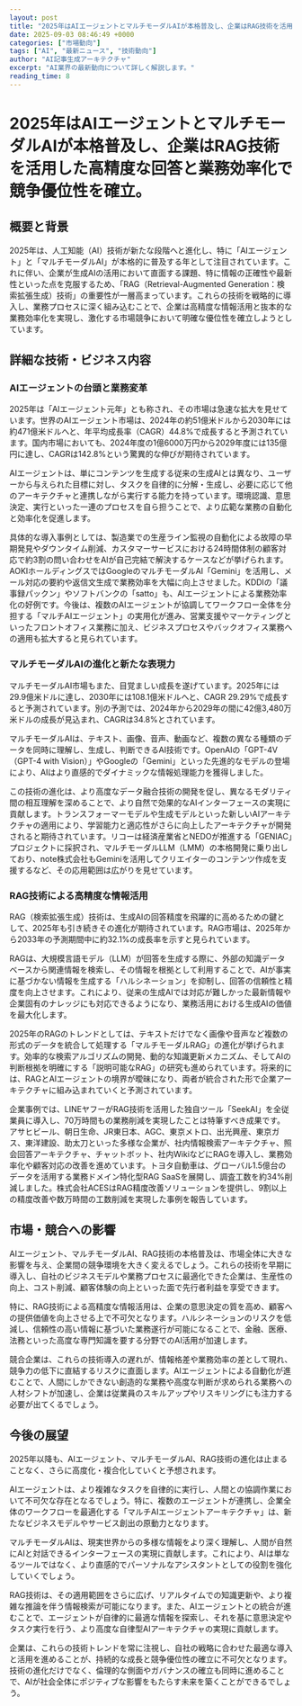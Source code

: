 ```yaml
---
layout: post
title: "2025年はAIエージェントとマルチモーダルAIが本格普及し、企業はRAG技術を活用した高精度な回答と業務効率化で競争優性を確立。"
date: 2025-09-03 08:46:49 +0000
categories: ["市場動向"]
tags: ["AI", "最新ニュース", "技術動向"]
author: "AI記事生成アーキテクチャ"
excerpt: "AI業界の最新動向について詳しく解説します。"
reading_time: 8
---
```

# **2025年はAIエージェントとマルチモーダルAIが本格普及し、企業はRAG技術を活用した高精度な回答と業務効率化で競争優位性を確立。**

## 概要と背景

2025年は、人工知能（AI）技術が新たな段階へと進化し、特に「AIエージェント」と「マルチモーダルAI」が本格的に普及する年として注目されています。これに伴い、企業が生成AIの活用において直面する課題、特に情報の正確性や最新性といった点を克服するため、「RAG（Retrieval-Augmented Generation：検索拡張生成）技術」の重要性が一層高まっています。これらの技術を戦略的に導入し、業務プロセスに深く組み込むことで、企業は高精度な情報活用と抜本的な業務効率化を実現し、激化する市場競争において明確な優位性を確立しようとしています。

## 詳細な技術・ビジネス内容

### AIエージェントの台頭と業務変革

2025年は「AIエージェント元年」とも称され、その市場は急速な拡大を見せています。世界のAIエージェント市場は、2024年の約51億米ドルから2030年には約471億米ドルへと、年平均成長率（CAGR）44.8%で成長すると予測されています。国内市場においても、2024年度の1億6000万円から2029年度には135億円に達し、CAGRは142.8%という驚異的な伸びが期待されています。

AIエージェントは、単にコンテンツを生成する従来の生成AIとは異なり、ユーザーから与えられた目標に対し、タスクを自律的に分解・生成し、必要に応じて他のアーキテクチャと連携しながら実行する能力を持っています。環境認識、意思決定、実行といった一連のプロセスを自ら担うことで、より広範な業務の自動化と効率化を促進します。

具体的な導入事例としては、製造業での生産ライン監視の自動化による故障の早期発見やダウンタイム削減、カスタマーサービスにおける24時間体制の顧客対応で約3割の問い合わせをAIが自己完結で解決するケースなどが挙げられます。AOKIホールディングスではGoogleのマルチモーダルAI「Gemini」を活用し、メール対応の要約や返信文生成で業務効率を大幅に向上させました。KDDIの「議事録パックン」やソフトバンクの「satto」も、AIエージェントによる業務効率化の好例です。今後は、複数のAIエージェントが協調してワークフロー全体を分担する「マルチAIエージェント」の実用化が進み、営業支援やマーケティングといったフロントオフィス業務に加え、ビジネスプロセスやバックオフィス業務への適用も拡大すると見られています。

### マルチモーダルAIの進化と新たな表現力

マルチモーダルAI市場もまた、目覚ましい成長を遂げています。2025年には29.9億米ドルに達し、2030年には108.1億米ドルへと、CAGR 29.29%で成長すると予測されています。別の予測では、2024年から2029年の間に42億3,480万米ドルの成長が見込まれ、CAGRは34.8%とされています。

マルチモーダルAIは、テキスト、画像、音声、動画など、複数の異なる種類のデータを同時に理解し、生成し、判断できるAI技術です。OpenAIの「GPT-4V（GPT-4 with Vision）」やGoogleの「Gemini」といった先進的なモデルの登場により、AIはより直感的でダイナミックな情報処理能力を獲得しました。

この技術の進化は、より高度なデータ融合技術の開発を促し、異なるモダリティ間の相互理解を深めることで、より自然で効果的なAIインターフェースの実現に貢献します。トランスフォーマーモデルや生成モデルといった新しいAIアーキテクチャの適用により、学習能力と適応性がさらに向上したアーキテクチャが開発されると期待されています。リコーは経済産業省とNEDOが推進する「GENIAC」プロジェクトに採択され、マルチモーダルLLM（LMM）の本格開発に乗り出しており、note株式会社もGeminiを活用してクリエイターのコンテンツ作成を支援するなど、その応用範囲は広がりを見せています。

### RAG技術による高精度な情報活用

RAG（検索拡張生成）技術は、生成AIの回答精度を飛躍的に高めるための鍵として、2025年も引き続きその進化が期待されています。RAG市場は、2025年から2033年の予測期間中に約32.1%の成長率を示すと見られています。

RAGは、大規模言語モデル（LLM）が回答を生成する際に、外部の知識データベースから関連情報を検索し、その情報を根拠として利用することで、AIが事実に基づかない情報を生成する「ハルシネーション」を抑制し、回答の信頼性と精度を向上させます。これにより、従来の生成AIでは対応が難しかった最新情報や企業固有のナレッジにも対応できるようになり、業務活用における生成AIの価値を最大化します。

2025年のRAGのトレンドとしては、テキストだけでなく画像や音声など複数の形式のデータを統合して処理する「マルチモーダルRAG」の進化が挙げられます。効率的な検索アルゴリズムの開発、動的な知識更新メカニズム、そしてAIの判断根拠を明確にする「説明可能なRAG」の研究も進められています。将来的には、RAGとAIエージェントの境界が曖昧になり、両者が統合された形で企業アーキテクチャに組み込まれていくと予測されています。

企業事例では、LINEヤフーがRAG技術を活用した独自ツール「SeekAI」を全従業員に導入し、70万時間もの業務削減を実現したことは特筆すべき成果です。アサヒビール、朝日生命、JR東日本、AGC、東京メトロ、出光興産、東京ガス、東洋建設、助太刀といった多様な企業が、社内情報検索アーキテクチャ、照会回答アーキテクチャ、チャットボット、社内WikiなどにRAGを導入し、業務効率化や顧客対応の改善を進めています。トヨタ自動車は、グローバル1.5億台のデータを活用する業務ドメイン特化型RAG SaaSを展開し、調査工数を約34%削減しました。株式会社ACESはRAG精度改善ソリューションを提供し、9割以上の精度改善や数万時間の工数削減を実現した事例を報告しています。

## 市場・競合への影響

AIエージェント、マルチモーダルAI、RAG技術の本格普及は、市場全体に大きな影響を与え、企業間の競争環境を大きく変えるでしょう。これらの技術を早期に導入し、自社のビジネスモデルや業務プロセスに最適化できた企業は、生産性の向上、コスト削減、顧客体験の向上といった面で先行者利益を享受できます。

特に、RAG技術による高精度な情報活用は、企業の意思決定の質を高め、顧客への提供価値を向上させる上で不可欠となります。ハルシネーションのリスクを低減し、信頼性の高い情報に基づいた業務遂行が可能になることで、金融、医療、法務といった高度な専門知識を要する分野でのAI活用が加速します。

競合企業は、これらの技術導入の遅れが、情報格差や業務効率の差として現れ、競争力の低下に直結するリスクに直面します。AIエージェントによる自動化が進むことで、人間にしかできない創造的な業務や高度な判断が求められる業務への人材シフトが加速し、企業は従業員のスキルアップやリスキリングにも注力する必要が出てくるでしょう。

## 今後の展望

2025年以降も、AIエージェント、マルチモーダルAI、RAG技術の進化は止まることなく、さらに高度化・複合化していくと予想されます。

AIエージェントは、より複雑なタスクを自律的に実行し、人間との協調作業において不可欠な存在となるでしょう。特に、複数のエージェントが連携し、企業全体のワークフローを最適化する「マルチAIエージェントアーキテクチャ」は、新たなビジネスモデルやサービス創出の原動力となります。

マルチモーダルAIは、現実世界からの多様な情報をより深く理解し、人間が自然にAIと対話できるインターフェースの実現に貢献します。これにより、AIは単なるツールではなく、より直感的でパーソナルなアシスタントとしての役割を強化していくでしょう。

RAG技術は、その適用範囲をさらに広げ、リアルタイムでの知識更新や、より複雑な推論を伴う情報検索が可能になります。また、AIエージェントとの統合が進むことで、エージェントが自律的に最適な情報を探索し、それを基に意思決定やタスク実行を行う、より高度な自律型AIアーキテクチャの実現に貢献します。

企業は、これらの技術トレンドを常に注視し、自社の戦略に合わせた最適な導入と活用を進めることが、持続的な成長と競争優位性の確立に不可欠となります。技術の進化だけでなく、倫理的な側面やガバナンスの確立も同時に進めることで、AIが社会全体にポジティブな影響をもたらす未来を築くことができるでしょう。
